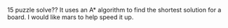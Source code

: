 15 puzzle solve??
It uses an A* algorithm to find the shortest solution for a board.
I would like mars to help speed it up.